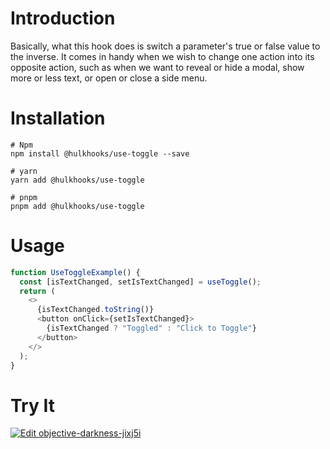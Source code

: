 # Introduction
Basically, what this hook does is switch a parameter's true or false value to the inverse. It comes in handy when we wish to change one action into its opposite action, such as when we want to reveal or hide a modal, show more or less text, or open or close a side menu.

# Installation
```
# Npm
npm install @hulkhooks/use-toggle --save
```

```
# yarn
yarn add @hulkhooks/use-toggle
```

```
# pnpm
pnpm add @hulkhooks/use-toggle
```


# Usage
```js
function UseToggleExample() {
  const [isTextChanged, setIsTextChanged] = useToggle();
  return (
    <>
      {isTextChanged.toString()}
      <button onClick={setIsTextChanged}>
        {isTextChanged ? "Toggled" : "Click to Toggle"}
      </button>
    </>
  );
}
```

# Try It
[![Edit objective-darkness-jixj5i](https://codesandbox.io/static/img/play-codesandbox.svg)](https://codesandbox.io/s/objective-darkness-jixj5i?fontsize=14&hidenavigation=1&theme=dark)